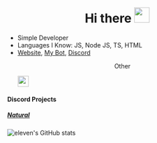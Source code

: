 <h1 align="center">Hi there <img src="https://media.tenor.com/images/dc6f6c34607462dd22571347ce23957e/tenor.gif" height="35px"></h1>

<ul>
  <li>Simple Developer</li>
  <li>Languages I Know: JS, Node JS, TS, HTML</li>
  <li><a href="https://eleven11.cf">Website</a>, <a href="https://music-natural.cf">My Bot</a>, <a href="https://discord.gg/roxybotlist">Discord</a></li>
  <p align="center">Other</p>
  <center<a target="_blank" href="https://www.instagram.com/eleven_qw/"><img height="25px" src="https://upload.wikimedia.org/wikipedia/commons/thumb/e/e7/Instagram_logo_2016.svg/768px-Instagram_logo_2016.svg.png"></a></center>
</ul>
<h4> Discord Projects</h4>
<h5> <a href="https://music-natural.cf">Natural</a></h5>

![eleven's GitHub stats](https://github-readme-stats.vercel.app/api?username=eleventhe&show_icons=true&theme=radical)
<br>

